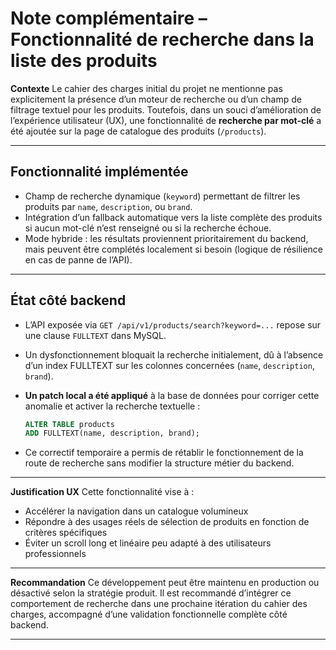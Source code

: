 # **Note complémentaire – Fonctionnalité de recherche dans la liste des produits**

**Contexte**
Le cahier des charges initial du projet ne mentionne pas explicitement la présence d’un moteur de recherche ou d’un champ de filtrage textuel pour les produits. Toutefois, dans un souci d’amélioration de l’expérience utilisateur (UX), une fonctionnalité de **recherche par mot-clé** a été ajoutée sur la page de catalogue des produits (`/products`).

---

## **Fonctionnalité implémentée**

- Champ de recherche dynamique (`keyword`) permettant de filtrer les produits par `name`, `description`, ou `brand`.
- Intégration d’un fallback automatique vers la liste complète des produits si aucun mot-clé n’est renseigné ou si la recherche échoue.
- Mode hybride : les résultats proviennent prioritairement du backend, mais peuvent être complétés localement si besoin (logique de résilience en cas de panne de l’API).

---

## **État côté backend**

- L’API exposée via `GET /api/v1/products/search?keyword=...` repose sur une clause `FULLTEXT` dans MySQL.
- Un dysfonctionnement bloquait la recherche initialement, dû à l’absence d’un index FULLTEXT sur les colonnes concernées (`name`, `description`, `brand`).
- **Un patch local a été appliqué** à la base de données pour corriger cette anomalie et activer la recherche textuelle :

  ```sql
  ALTER TABLE products
  ADD FULLTEXT(name, description, brand);
  ```

- Ce correctif temporaire a permis de rétablir le fonctionnement de la route de recherche sans modifier la structure métier du backend.

---

**Justification UX**
Cette fonctionnalité vise à :

- Accélérer la navigation dans un catalogue volumineux
- Répondre à des usages réels de sélection de produits en fonction de critères spécifiques
- Éviter un scroll long et linéaire peu adapté à des utilisateurs professionnels

---

**Recommandation**
Ce développement peut être maintenu en production ou désactivé selon la stratégie produit. Il est recommandé d’intégrer ce comportement de recherche dans une prochaine itération du cahier des charges, accompagné d’une validation fonctionnelle complète côté backend.

---
